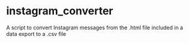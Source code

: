 # instagram_converter
A script to convert Instagram messages from the .html file included in a data export to a .csv file
